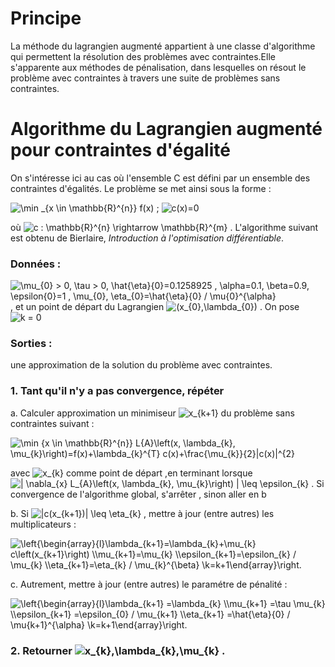 # Principe

La méthode du lagrangien augmenté appartient à une classe d'algorithme qui
permettent la résolution des problèmes avec contraintes.Elle s'apparente aux méthodes de
pénalisation, dans lesquelles on résout le problème avec contraintes à travers une suite de
problèmes sans contraintes.

#  Algorithme du Lagrangien augmenté pour contraintes d'égalité

  On s'intéresse ici au cas où l'ensemble C est défini par un ensemble des contraintes d'égalités.
  Le problème se met ainsi sous la forme :
  
  ![\min _{x \in \mathbb{R}^{n}} f(x)](https://render.githubusercontent.com/render/math?math=%5Cmin%20_%7Bx%20%5Cin%20%5Cmathbb%7BR%7D%5E%7Bn%7D%7D%20f(x))   ;   ![c(x)=0](https://render.githubusercontent.com/render/math?math=c(x)%3D0)
  
où ![c : \mathbb{R}^{n} \rightarrow  \mathbb{R}^{m}](https://render.githubusercontent.com/render/math?math=c%20%3A%20%5Cmathbb%7BR%7D%5E%7Bn%7D%20%5Crightarrow%20%20%5Cmathbb%7BR%7D%5E%7Bm%7D) . L'algorithme suivant est obtenu de  Bierlaire, *Introduction à l'optimisation différentiable*.
  
 
### Données : 
![\mu_{0} > 0, \tau > 0, \hat{\eta}_{0}=0.1258925 ,  \alpha=0.1, \beta=0.9, \epsilon_{0}=1 ,  \mu_{0}, \eta_{0}=\hat{\eta}_{0} / \mu_{0}^{\alpha}](https://render.githubusercontent.com/render/math?math=%5Cmu_%7B0%7D%20%3E%200%2C%20%5Ctau%20%3E%200%2C%20%5Chat%7B%5Ceta%7D_%7B0%7D%3D0.1258925%20%2C%20%20%5Calpha%3D0.1%2C%20%5Cbeta%3D0.9%2C%20%5Cepsilon_%7B0%7D%3D1%20%2C%20%20%5Cmu_%7B0%7D%2C%20%5Ceta_%7B0%7D%3D%5Chat%7B%5Ceta%7D_%7B0%7D%20%2F%20%5Cmu_%7B0%7D%5E%7B%5Calpha%7D)  , et un point de départ du Lagrangien ![(x_{0},\lambda_{0})](https://render.githubusercontent.com/render/math?math=(x_%7B0%7D%2C%5Clambda_%7B0%7D)) . On pose ![k = 0](https://render.githubusercontent.com/render/math?math=k%20%3D%200)

### Sorties :
une approximation de la solution du problème avec contraintes.

### 1. Tant qu'il n'y a pas convergence, répéter
   a. Calculer approximation un minimiseur ![x_{k+1}](https://render.githubusercontent.com/render/math?math=x_%7Bk%2B1%7D) du problème sans contraintes suivant :
   
   ![\min _{x \in \mathbb{R}^{n}} L_{A}\left(x, \lambda_{k}, \mu_{k}\right)=f(x)+\lambda_{k}^{T} c(x)+\frac{\mu_{k}}{2}\|c(x)\|^{2}](https://render.githubusercontent.com/render/math?math=%5Cmin%20_%7Bx%20%5Cin%20%5Cmathbb%7BR%7D%5E%7Bn%7D%7D%20L_%7BA%7D%5Cleft(x%2C%20%5Clambda_%7Bk%7D%2C%20%5Cmu_%7Bk%7D%5Cright)%3Df(x)%2B%5Clambda_%7Bk%7D%5E%7BT%7D%20c(x)%2B%5Cfrac%7B%5Cmu_%7Bk%7D%7D%7B2%7D%5C%7Cc(x)%5C%7C%5E%7B2%7D)
   
avec ![x_{k}](https://render.githubusercontent.com/render/math?math=x_%7Bk%7D) comme point de départ ,en terminant lorsque ![\| \nabla_{x} L_{A}\left(x, \lambda_{k}, \mu_{k}\right) \| \leq \epsilon_{k}](https://render.githubusercontent.com/render/math?math=%5C%7C%20%5Cnabla_%7Bx%7D%20L_%7BA%7D%5Cleft(x%2C%20%5Clambda_%7Bk%7D%2C%20%5Cmu_%7Bk%7D%5Cright)%20%5C%7C%20%5Cleq%20%5Cepsilon_%7Bk%7D) .
Si convergence de l'algorithme global, s'arrêter , sinon aller en b

  b. Si ![\|c(x_{k+1})\| \leq \eta_{k}](https://render.githubusercontent.com/render/math?math=%5C%7Cc(x_%7Bk%2B1%7D)%5C%7C%20%5Cleq%20%5Ceta_%7Bk%7D) , mettre à jour (entre autres) les multiplicateurs :
  
![\left\{\begin{array}{l}\lambda_{k+1}=\lambda_{k}+\mu_{k} c\left(x_{k+1}\right) \\\mu_{k+1}=\mu_{k} \\\epsilon_{k+1}=\epsilon_{k} / \mu_{k} \\\eta_{k+1}=\eta_{k} / \mu_{k}^{\beta} \\k=k+1\end{array}\right.](https://render.githubusercontent.com/render/math?math=%5Cleft%5C%7B%5Cbegin%7Barray%7D%7Bl%7D%5Clambda_%7Bk%2B1%7D%3D%5Clambda_%7Bk%7D%2B%5Cmu_%7Bk%7D%20c%5Cleft(x_%7Bk%2B1%7D%5Cright)%20%5C%5C%5Cmu_%7Bk%2B1%7D%3D%5Cmu_%7Bk%7D%20%5C%5C%5Cepsilon_%7Bk%2B1%7D%3D%5Cepsilon_%7Bk%7D%20%2F%20%5Cmu_%7Bk%7D%20%5C%5C%5Ceta_%7Bk%2B1%7D%3D%5Ceta_%7Bk%7D%20%2F%20%5Cmu_%7Bk%7D%5E%7B%5Cbeta%7D%20%5C%5Ck%3Dk%2B1%5Cend%7Barray%7D%5Cright.)
  
  c. Autrement, mettre à jour (entre autres) le paramétre de pénalité :
  
![\left\{\begin{array}{l}\lambda_{k+1} =\lambda_{k} \\\mu_{k+1} =\tau \mu_{k} \\\epsilon_{k+1} =\epsilon_{0} / \mu_{k+1} \\\eta_{k+1} =\hat{\eta}_{0} / \mu_{k+1}^{\alpha} \\k=k+1\end{array}\right.](https://render.githubusercontent.com/render/math?math=%5Cleft%5C%7B%5Cbegin%7Barray%7D%7Bl%7D%5Clambda_%7Bk%2B1%7D%20%3D%5Clambda_%7Bk%7D%20%5C%5C%5Cmu_%7Bk%2B1%7D%20%3D%5Ctau%20%5Cmu_%7Bk%7D%20%5C%5C%5Cepsilon_%7Bk%2B1%7D%20%3D%5Cepsilon_%7B0%7D%20%2F%20%5Cmu_%7Bk%2B1%7D%20%5C%5C%5Ceta_%7Bk%2B1%7D%20%3D%5Chat%7B%5Ceta%7D_%7B0%7D%20%2F%20%5Cmu_%7Bk%2B1%7D%5E%7B%5Calpha%7D%20%5C%5Ck%3Dk%2B1%5Cend%7Barray%7D%5Cright.)
  
### 2. Retourner ![x_{k},\lambda_{k},\mu_{k}](https://render.githubusercontent.com/render/math?math=x_%7Bk%7D%2C%5Clambda_%7Bk%7D%2C%5Cmu_%7Bk%7D) . 
